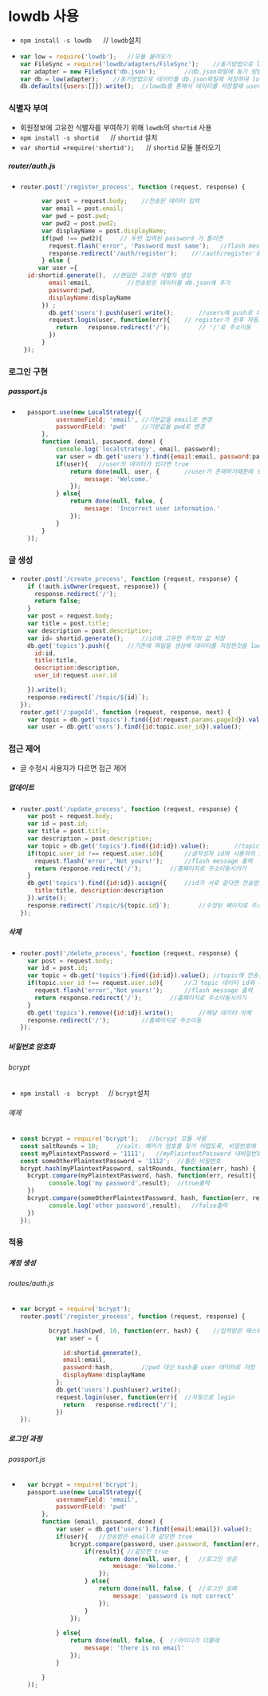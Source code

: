 # lowdb 사용
- ```npm install -s lowdb```	&nbsp;&nbsp;&nbsp;&nbsp;&nbsp;//&nbsp;```lowdb```설치
- ```javascript
  var low = require('lowdb');	//모듈 불러오기
  var FileSync = require('lowdb/adapters/FileSync');	//동기방법으로 lowdb의 데이터를 파일에 저장
  var adapter = new FileSync('db.json');		//db.json파일에 동기 방법으로 데이터를 저장
  var db = low(adapter);	//동기방법으로 데이터를 db.json파일에 저장하여 lowdb를 제어 
  db.defaults({users:[]}).write();	//lowdb를 통해서 데이터를 저장할때 users에 저장(초기화) write =lowdb동작
  ```

### 식별자 부여
- 회원정보에 고유한 식별자를 부여하기 위해 ```lowdb```의 ```shortid``` 사용
- ```npm install -s shortid```	&nbsp;&nbsp;&nbsp;&nbsp;&nbsp;//&nbsp;```shortid``` 설치
- ```var shortid =require('shortid');```	&nbsp;&nbsp;&nbsp;&nbsp;&nbsp;//&nbsp;```shortid``` 모듈 불러오기
##### router/auth.js
- ```javascript
  router.post('/register_process', function (request, response) {

        var post = request.body;	//전송된 데이터 입력
        var email = post.email;
        var pwd = post.pwd;
        var pwd2 = post.pwd2;
        var displayName = post.displayName;
        if(pwd !== pwd2){	  // 두번 입력된 password 가 틀리면
          request.flash('error', 'Password must same');	  //flash message 출력
          response.redirect('/auth/register');	  //'/auth/register'로 주소이동
        } else {
       var user ={
    id:shortid.generate(),	//랜덤한 고유한 식별자 생성    
          email:email,			//전송받은 데이터를 db.json에 추가
          password:pwd,
          displayName:displayName
        }) ;
          db.get('users').push(user).write();		//users에 push로 데이터추가
          request.login(user, function(err){  	// register가 된후 자동으로 login
            return   response.redirect('/');		// '/'로 주소이동
          })
        }
   });
   ```
### 로그인 구현
##### passport.js
- ```javascript
    passport.use(new LocalStrategy({
            usernameField: 'email',	//기본값을 email로 변경
            passwordField: 'pwd'	//기본값을 pwd로 변경
        },
        function (email, password, done) {
            console.log('localstrategy', email, password);
            var user = db.get('users').find({email:email, password:password}).value(); //users의 email이 전송받은 email데이터,password가 전송받은 password와 일치하는 데이터가존재하면 데이터 저장
            if(user){ 	//user의 데이터가 있다면 true
                return done(null, user, {		//user가 존재하기때문에 로그인 성공
                    message: 'Welcome.'
                });
            } else{
                return done(null, false, {
                    message: 'Incorrect user information.'
                });
            }
        }
    ));
    ```
### 글 생성
- ```javascript
  router.post('/create_process', function (request, response) {
    if (!auth.isOwner(request, response)) {
      response.redirect('/');
      return false;
    }
    var post = request.body;
    var title = post.title;
    var description = post.description;
    var id= shortid.generate();		//id에 고유한 무작의 값 저장
    db.get('topics').push({		//기존에 파일을 생성해 데이터를 저장한것을 lowdb를 통해 저장
      id:id,	
      title:title,
      description:description,
      user_id:request.user.id

    }).write();
    response.redirect(`/topic/${id}`);
  });
  router.get('/:pageId', function (request, response, next) {
    var topic = db.get('topics').find({id:request.params.pageId}).value();	//페이지를 기존 파일로 불러오던것을 lowdb를 통해 불러옴
    var user = db.get('users').find({id:topic.user_id}).value();
  ```

### 접근 제어
- 글 수정시 사용자가 다르면 접근 제어
##### 업데이트
- ```javascript
  router.post('/update_process', function (request, response) {
    var post = request.body;
    var id = post.id;
    var title = post.title;
    var description = post.description;
    var topic = db.get('topics').find({id:id}).value();		  //topic에 전송받은 id와 일치하는 데이터 저장
    if(topic.user_id !== request.user.id){		//글작성자 id와 사용자의 id가 틀리면
      request.flash('error','Not yours!');		//flash message 출력
      return response.redirect('/');		//홈페이지로 주소이동시키기
    }
    db.get('topics').find({id:id}).assign({		//id가 서로 같다면 전송받은 데이터들로 데이터 수정
      title:title, description:description
    }).write();
    response.redirect(`/topic/${topic.id}`);		//수정된 페이지로 주소 이동시키기
  });
  ```
##### 삭제
- ```javascript
  router.post('/delete_process', function (request, response) {
    var post = request.body;
    var id = post.id;
    var topic = db.get('topics').find({id:id}).value();	//topic에 전송된id값과 일치하는 topics의 데이터를 저장
    if(topic.user_id !== request.user.id){		//그 topic 데이터 id와 사용자 id가 다르면
      request.flash('error','Not yours!');		//flash message 출력
      return response.redirect('/');		//홈페이지로 주소이동시키기
    }
    db.get('topics').remove({id:id}).write();		//해당 데이터 삭제
    response.redirect('/');			//홈페이지로 주소이동
  });
  ```
  
##### 비밀번호 암호화
###### bcrypt
- ```npm install -s  bcrypt```	&nbsp;&nbsp;&nbsp;&nbsp;//&nbsp;```bcrypt```설치
###### 예제
- ```javascript
  const bcrypt = require('bcrypt');   //bcrypt 모듈 사용
  const saltRounds = 10; 	 //salt: 해커가 암호를 찾기 어렵도록, 비밀번호에 의미 없는 데이터를 넣는것 saltRounds이 높을수록 암호는 강력해지지만 속도는 느려짐, 기본값 10, 비동기방식으로 사용
  const myPlaintextPassword = '1111'; 	//myPlaintextPassword 내비밀번호
  const someOtherPlaintextPassword = '1112';  //틀린 비밀번호
  bcrypt.hash(myPlaintextPassword, saltRounds, function(err, hash) {	//패스워드 암호화 , 3번째 인자인 콜백함수의 두번째 인자로 암호화된 패스워드인 hash가 생성됨
    bcrypt.compare(myPlaintextPassword, hash, function(err, result){	// 내 비밀번호와 hash를 비교, 3번째 인자인 콜백함수의 두번째 인자인 result로 같으면 true, 틀리면 false 출력
          console.log('my password',result);  //true출력
    })
    bcrypt.compare(someOtherPlaintextPassword, hash, function(err, result){	//틀린비밀번호와 hash값 비교
          console.log('other password',result);   //false출력
    })
  });
  ```
### 적용
##### 계정 생성
###### routes/auth.js

- ```javascript
  var bcrypt = require('bcrypt');
  router.post('/register_process', function (request, response) {

          bcrypt.hash(pwd, 10, function(err, hash) {	//입력받은 패스워드를 암호화하여 hash 생성
            var user = {

              id:shortid.generate(),
              email:email,
              password:hash,		//pwd 대신 hash를 user 데이터로 저장
              displayName:displayName
            };
            db.get('users').push(user).write();
            request.login(user, function(err){  //자동으로 login
              return   response.redirect('/');
            })
  });
  ```
##### 로그인 과정
###### passport.js
- ```javascript
    var bcrypt = require('bcrypt');
    passport.use(new LocalStrategy({
            usernameField: 'email',
            passwordField: 'pwd'
        },
        function (email, password, done) {
            var user = db.get('users').find({email:email}).value();
            if(user){	//전송받은 email과 같으면 true
                bcrypt.compare(password, user.password, function(err, result){	//입력받은password와 hash값으로 저장된 user.password 비교
                    if(result){	//같으면 true
                        return done(null, user, {	//로그인 성공
                            message: 'Welcome.'
                        });
                    } else{
                        return done(null, false, {	//로그인 실패
                            message: 'password is not correct'
                        });
                    }
                });
 
            } else{
                return done(null, false, {	//아이디가 다를때 
                    message: 'there is no email'
                });
            }

        }
    ));
    ```
